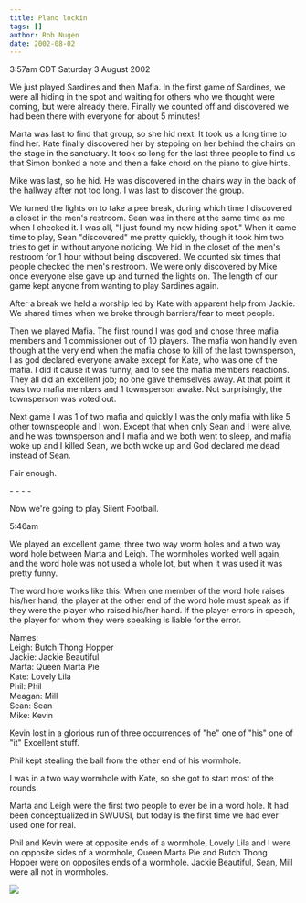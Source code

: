 ```yaml
---
title: Plano lockin
tags: []
author: Rob Nugen
date: 2002-08-02
---
```


<p class=date>3:57am CDT Saturday 3 August 2002</p>

<p>We just played Sardines and then Mafia.  In the first game of
Sardines, we were all hiding in the spot and waiting for others who we
thought were coming, but were already there.  Finally we counted off
and discovered we had been there with everyone for about 5
minutes!</p>

<p>Marta was last to find that group, so she hid next.  It took us a
long time to find her.  Kate finally discovered her by stepping on her
behind the chairs on the stage in the sanctuary.  It took so long for
the last three people to find us that Simon bonked a note and then a
fake chord on the piano to give hints.</p>

<p>Mike was last, so he hid.  He was discovered in the chairs way in
the back of the hallway after not too long.  I was last to discover
the group.</p>

<p>We turned the lights on to take a pee break, during which time I
discovered a closet in the men's restroom.  Sean was in there at the
same time as me when I checked it.  I was all, "I just found my new
hiding spot."  When it came time to play, Sean "discovered" me pretty
quickly, though it took him two tries to get in without anyone
noticing.  We hid in the closet of the men's restroom for 1 hour
without being discovered.  We counted six times that people checked
the men's restroom.  We were only discovered by Mike once everyone
else gave up and turned the lights on.  The length of our game kept
anyone from wanting to play Sardines again.</p>

<p>After a break we held a worship led by Kate with apparent help from
Jackie.  We shared times when we broke through barriers/fear to meet
people.</p>

<p>Then we played Mafia.  The first round I was god and chose three
mafia members and 1 commissioner out of 10 players.  The mafia won
handily even though at the very end when the mafia chose to kill of
the last townsperson, I as god declared everyone awake except for
Kate, who was one of the mafia.  I did it cause it was funny, and to
see the mafia members reactions.  They all did an excellent job; no
one gave themselves away.  At that point it was two mafia members and
1 townsperson awake.  Not surprisingly, the townsperson was voted
out.</p>

<p>Next game I was 1 of two mafia and quickly I was the only mafia
with like 5 other townspeople and I won.  Except that when only Sean
and I were alive, and he was townsperson and I mafia and we both went
to sleep, and mafia woke up and I killed Sean, we both woke up and God
declared me dead instead of Sean.</p>

<p>Fair enough.</p>

<p>- - - -</p>

<p>Now we're going to play Silent Football.</p>

<p class=date>5:46am</p>

<p>We played an excellent game; three two way worm holes and a two way
word hole between Marta and Leigh.  The wormholes worked well again,
and the word hole was not used a whole lot, but when it was used it
was pretty funny.</p>

<p>The word hole works like this:  When one member of the word hole
raises his/her hand, the player at the other end of the word hole must
speak as if they were the player who raised his/her hand.  If the
player errors in speech, the player for whom they were speaking is
liable for the error.</p>

<p>Names:
<br>Leigh: Butch Thong Hopper
<br>Jackie: Jackie Beautiful
<br>Marta: Queen Marta Pie
<br>Kate: Lovely Lila
<br>Phil: Phil
<br>Meagan: Mill
<br>Sean: Sean
<br>Mike: Kevin</p>

<p>Kevin lost in a glorious run of three occurrences of "he" one of
"his" one of "it"  Excellent stuff.</p>

<p>Phil kept stealing the ball from the other end of his wormhole.</p>

<p>I was in a two way wormhole with Kate, so she got to start most of
the rounds.</p>

<p>Marta and Leigh were the first two people to ever be in a word
hole.  It had been conceptualized in SWUUSI, but today is the first
time we had ever used one for real.</p>

<p>Phil and Kevin were at opposite ends of a wormhole, Lovely Lila and
I were on opposite sides of a wormhole, Queen Marta Pie and Butch
Thong Hopper were on opposites ends of a wormhole.  Jackie Beautiful,
Sean, Mill were all not in wormholes.</p>

<p><img src="/images/rob/wL-ROB.gif"/></p>

